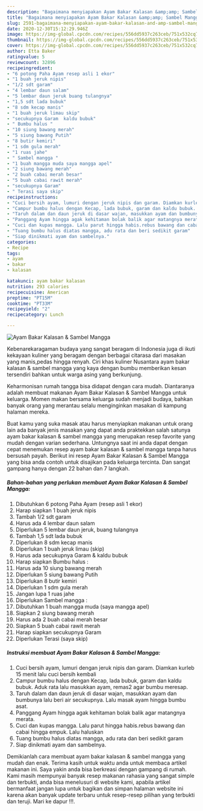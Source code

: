```yaml
---
description: "Bagaimana menyiapakan Ayam Bakar Kalasan &amp;amp; Sambel Mangga Luar biasa"
title: "Bagaimana menyiapakan Ayam Bakar Kalasan &amp;amp; Sambel Mangga Luar biasa"
slug: 2591-bagaimana-menyiapakan-ayam-bakar-kalasan-and-amp-sambel-mangga-luar-biasa
date: 2020-12-30T15:12:29.946Z
image: https://img-global.cpcdn.com/recipes/556dd5937c263ceb/751x532cq70/ayam-bakar-kalasan-sambel-mangga-foto-resep-utama.jpg
thumbnail: https://img-global.cpcdn.com/recipes/556dd5937c263ceb/751x532cq70/ayam-bakar-kalasan-sambel-mangga-foto-resep-utama.jpg
cover: https://img-global.cpcdn.com/recipes/556dd5937c263ceb/751x532cq70/ayam-bakar-kalasan-sambel-mangga-foto-resep-utama.jpg
author: Etta Baker
ratingvalue: 5
reviewcount: 32896
recipeingredient:
- "6 potong Paha Ayam resep asli 1 ekor"
- "1 buah jeruk nipis"
- "1/2 sdt garam"
- "4 lembar daun salam"
- "5 lembar daun jeruk buang tulangnya"
- "1,5 sdt lada bubuk"
- "8 sdm kecap manis"
- "1 buah jeruk limau skip"
- "secukupnya Garam  kaldu bubuk"
- " Bumbu halus "
- "10 siung bawang merah"
- "5 siung bawang Putih"
- "8 butir kemiri"
- "1 sdm gula merah"
- "1 ruas jahe"
- " Sambel mangga "
- "1 buah mangga muda saya mangga apel"
- "2 siung bawang merah"
- "2 buah cabai merah besar"
- "5 buah cabai rawit merah"
- "secukupnya Garam"
- " Terasi saya skip"
recipeinstructions:
- "Cuci bersih ayam, lumuri dengan jeruk nipis dan garam. Diamkan kurleb 15 menit lalu cuci bersih kembali"
- "Campur bumbu halus dengan Kecap, lada bubuk, garam dan kaldu bubuk. Aduk rata lalu masukkan ayam, remas2 agar bumbu meresap."
- "Taruh dalam dan daun jeruk di dasar wajan, masukkan ayam dan bumbunya lalu beri air secukupnya. Lalu masak ayam hingga bumbu asat."
- "Panggang Ayam hingga agak kehitaman bolak balik agar matangnya merata."
- "Cuci dan kupas mangga. Lalu parut hingga habis.rebus bawang dan cabai hingga empuk. Lalu haluskan"
- "Tuang bumbu halus diatas mangga, adu rata dan beri sedikit garam"
- "Siap dinikmati ayam dan sambelnya."
categories:
- Recipe
tags:
- ayam
- bakar
- kalasan

katakunci: ayam bakar kalasan 
nutrition: 293 calories
recipecuisine: American
preptime: "PT15M"
cooktime: "PT33M"
recipeyield: "2"
recipecategory: Lunch

---
```



![Ayam Bakar Kalasan &amp; Sambel Mangga](https://img-global.cpcdn.com/recipes/556dd5937c263ceb/751x532cq70/ayam-bakar-kalasan-sambel-mangga-foto-resep-utama.jpg)

Kebenarekaragaman budaya yang sangat beragam di Indonesia juga di ikuti kekayaan kuliner yang beragam dengan berbagai citarasa dari masakan yang manis,pedas hingga renyah. Ciri khas kuliner Nusantara ayam bakar kalasan &amp; sambel mangga yang kaya dengan bumbu memberikan kesan tersendiri bahkan untuk warga asing yang berkunjung.




Keharmonisan rumah tangga bisa didapat dengan cara mudah. Diantaranya adalah membuat makanan Ayam Bakar Kalasan &amp; Sambel Mangga untuk keluarga. Momen makan bersama keluarga sudah menjadi budaya, bahkan banyak orang yang merantau selalu menginginkan masakan di kampung halaman mereka.

Buat kamu yang suka masak atau harus menyiapkan makanan untuk orang lain ada banyak jenis masakan yang dapat anda praktekkan salah satunya ayam bakar kalasan &amp; sambel mangga yang merupakan resep favorite yang mudah dengan varian sederhana. Untungnya saat ini anda dapat dengan cepat menemukan resep ayam bakar kalasan &amp; sambel mangga tanpa harus bersusah payah.
Berikut ini resep Ayam Bakar Kalasan &amp; Sambel Mangga yang bisa anda contoh untuk disajikan pada keluarga tercinta. Dan sangat gampang hanya dengan 22 bahan dan 7 langkah.


<!--inarticleads1-->

##### Bahan-bahan yang perlukan membuat Ayam Bakar Kalasan &amp; Sambel Mangga:

1. Dibutuhkan 6 potong Paha Ayam (resep asli 1 ekor)
1. Harap siapkan 1 buah jeruk nipis
1. Tambah 1/2 sdt garam
1. Harus ada 4 lembar daun salam
1. Diperlukan 5 lembar daun jeruk, buang tulangnya
1. Tambah 1,5 sdt lada bubuk
1. Diperlukan 8 sdm kecap manis
1. Diperlukan 1 buah jeruk limau (skip)
1. Harus ada secukupnya Garam &amp; kaldu bubuk
1. Harap siapkan  Bumbu halus :
1. Harus ada 10 siung bawang merah
1. Diperlukan 5 siung bawang Putih
1. Diperlukan 8 butir kemiri
1. Diperlukan 1 sdm gula merah
1. Jangan lupa 1 ruas jahe
1. Diperlukan  Sambel mangga :
1. Dibutuhkan 1 buah mangga muda (saya mangga apel)
1. Siapkan 2 siung bawang merah
1. Harus ada 2 buah cabai merah besar
1. Siapkan 5 buah cabai rawit merah
1. Harap siapkan secukupnya Garam
1. Diperlukan  Terasi (saya skip)




<!--inarticleads2-->

##### Instruksi membuat  Ayam Bakar Kalasan &amp; Sambel Mangga:

1. Cuci bersih ayam, lumuri dengan jeruk nipis dan garam. Diamkan kurleb 15 menit lalu cuci bersih kembali
1. Campur bumbu halus dengan Kecap, lada bubuk, garam dan kaldu bubuk. Aduk rata lalu masukkan ayam, remas2 agar bumbu meresap.
1. Taruh dalam dan daun jeruk di dasar wajan, masukkan ayam dan bumbunya lalu beri air secukupnya. Lalu masak ayam hingga bumbu asat.
1. Panggang Ayam hingga agak kehitaman bolak balik agar matangnya merata.
1. Cuci dan kupas mangga. Lalu parut hingga habis.rebus bawang dan cabai hingga empuk. Lalu haluskan
1. Tuang bumbu halus diatas mangga, adu rata dan beri sedikit garam
1. Siap dinikmati ayam dan sambelnya.




Demikianlah cara membuat ayam bakar kalasan &amp; sambel mangga yang mudah dan enak. Terima kasih untuk waktu anda untuk membaca artikel makanan ini. Saya yakin anda bisa berkreasi dengan gampang di rumah. Kami masih mempunyai banyak resep makanan rahasia yang sangat simple dan terbukti, anda bisa menelusuri di website kami, apabila artikel bermanfaat jangan lupa untuk bagikan dan simpan halaman website ini karena akan banyak update terbaru untuk resep-resep pilihan yang terbukti dan teruji. Mari ke dapur !!!. 
